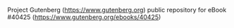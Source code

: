 Project Gutenberg (https://www.gutenberg.org) public repository for eBook #40425 (https://www.gutenberg.org/ebooks/40425)
